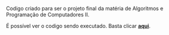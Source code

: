 <p>
  Codigo criado para ser o projeto final da matéria de Algoritmos e Programação de Computadores II.
</p>
<p>
  É possível ver o codigo sendo executado. Basta clicar <strong><a href="https://onlinegdb.com/ojFcbjIwr">aqui</a></strong>.
</p>

<script src="//onlinegdb.com/embed/js/q6hwfCiYd?theme=dark"></script>
